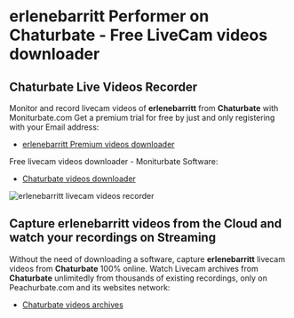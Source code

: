 # erlenebarritt Performer on Chaturbate - Free LiveCam videos downloader

## Chaturbate Live Videos Recorder

Monitor and record livecam videos of **erlenebarritt** from **Chaturbate** with Moniturbate.com
Get a premium trial for free by just and only registering with your Email address:
* [erlenebarritt Premium videos downloader](https://moniturbate.com/request-demo-licence-key.html)

Free livecam videos downloader - Moniturbate Software:
* [Chaturbate videos downloader](https://moniturbate.com/moniturbate-download-software.html)

![erlenebarritt livecam videos recorder](https://peachurnet.com/templates/moniturbate-software.png)


## Capture erlenebarritt videos from the Cloud and watch your recordings on Streaming

Without the need of downloading a software, capture **erlenebarritt** livecam videos from **Chaturbate** 100% online.
Watch Livecam archives from **Chaturbate** unlimitedly from thousands of existing recordings, only on Peachurbate.com and its websites network:
* [Chaturbate videos archives](https://peachurnet.com/)